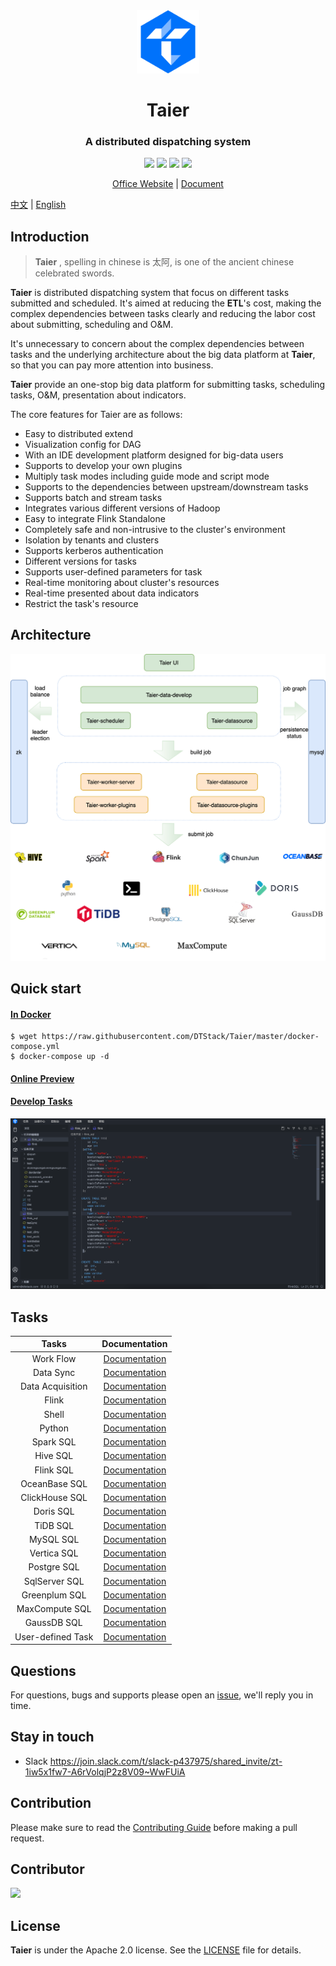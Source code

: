 <div align="center">
         <a href="https://dtstack.github.io/Taier/" target="_blank" rel="noopener noreferrer">
           <img src="website/static/img/logo.svg" width="20%" height="20%" alt="Taier Logo" />
        </a>
 <h1>Taier</h1>
 <h3>A distributed dispatching system</h3>
</div>

<p align="center">
  <img src="https://img.shields.io/github/release/Dtstack/Taier.svg">
  <img src="https://img.shields.io/github/stars/Dtstack/Taier">
  <img src="https://img.shields.io/github/forks/Dtstack/Taier">
  <a href="https://www.apache.org/licenses/LICENSE-2.0.html">
   <img src="https://img.shields.io/badge/license-Apache%202-4EB1BA.svg">
  </a>
  <p align="center">
    <a href="https://dtstack.github.io/Taier/">Office Website</a> |
    <a href="https://dtstack.github.io/Taier/docs/guides/introduction/">Document</a>
  </p>
</p>

[中文](./README_zh-CN.md) | [English](./README.md) 

## Introduction

> **Taier** , spelling in chinese is 太阿, is one of the ancient chinese celebrated swords.

**Taier** is distributed dispatching system that focus on different tasks submitted and scheduled. It's aimed at reducing the **ETL**'s cost, making the complex dependencies between tasks clearly and reducing the labor cost about submitting, scheduling and O&M.

It's unnecessary to concern about the complex dependencies between tasks and the underlying architecture about the big data platform at **Taier**, so that you can pay more attention into business.

**Taier** provide an one-stop big data platform for submitting tasks, scheduling tasks, O&M, presentation about indicators.

The core features for Taier are as follows:


- Easy to distributed extend
- Visualization config for DAG
- With an IDE development platform designed for big-data users
- Supports to develop your own plugins
- Multiply task modes including guide mode and script mode
- Supports to the dependencies between upstream/downstream tasks
- Supports batch and stream tasks
- Integrates various different versions of Hadoop
- Easy to integrate Flink Standalone
- Completely safe and non-intrusive to the cluster's environment
- Isolation by tenants and clusters
- Supports kerberos authentication
- Different versions for tasks
- Supports user-defined parameters for task
- Real-time monitoring about cluster's resources
- Real-time presented about data indicators
- Restrict the task's resource

## Architecture

![architecture](/website/static/img/readme/taier-architecture.png)

## Quick start

#### [In Docker](https://dtstack.github.io/Taier/docs/quickstart/deploy/docker#2-%E4%BD%BF%E7%94%A8docker-compose)

```shell
$ wget https://raw.githubusercontent.com/DTStack/Taier/master/docker-compose.yml
$ docker-compose up -d
```

#### [Online Preview](http://taier.dtstack.cn/)

#### [Develop Tasks](https://dtstack.github.io/Taier/docs/quickstart/start)

![main](/website/static/img/readme/main.png)

## Tasks

|       Tasks       |                                     Documentation                                     |
| :---------------: | :-----------------------------------------------------------------------------------: |
|     Work Flow     |       [Documentation](https://dtstack.github.io/Taier/docs/functions/task/workflow)   |
|     Data Sync     |       [Documentation](https://dtstack.github.io/Taier/docs/functions/task/sync)       |
| Data Acquisition  | [Documentation](https://dtstack.github.io/Taier/docs/functions/task/data-acquisition) |
|       Flink       |      [Documentation](https://dtstack.github.io/Taier/docs/functions/task/flink)       |
|       Shell       |      [Documentation](https://dtstack.github.io/Taier/docs/functions/task/shell)       |
|      Python       |      [Documentation](https://dtstack.github.io/Taier/docs/functions/task/python)      |
|     Spark SQL     |    [Documentation](https://dtstack.github.io/Taier/docs/functions/task/spark-sql)     |
|     Hive SQL      |     [Documentation](https://dtstack.github.io/Taier/docs/functions/task/hive-sql)     |
|     Flink SQL     |    [Documentation](https://dtstack.github.io/Taier/docs/functions/task/flink-sql)     |
|   OceanBase SQL   |  [Documentation](https://dtstack.github.io/Taier/docs/functions/task/oceanbase-sql)   |
|  ClickHouse SQL   |  [Documentation](https://dtstack.github.io/Taier/docs/functions/task/clickhouse-sql)  |
|     Doris SQL     |    [Documentation](https://dtstack.github.io/Taier/docs/functions/task/doris-sql)     |
|      TiDB SQL     |      [Documentation](https://dtstack.github.io/Taier/docs/functions/task/tidb-sql)    |
|      MySQL SQL    |      [Documentation](https://dtstack.github.io/Taier/docs/functions/task/mysql-sql)   |
|      Vertica SQL  |      [Documentation](https://dtstack.github.io/Taier/docs/functions/task/vertica-sql) |
|      Postgre SQL  |      [Documentation](https://dtstack.github.io/Taier/docs/functions/task/postgre-sql) |
|     SqlServer SQL |     [Documentation](https://dtstack.github.io/Taier/docs/functions/task/sqlserver-sql)|
|   Greenplum SQL   |     [Documentation](https://dtstack.github.io/Taier/docs/functions/task/greenplum-sql)|
|   MaxCompute SQL  |    [Documentation](https://dtstack.github.io/Taier/docs/functions/task/maxcompute-sql)|
|     GaussDB SQL   |      [Documentation](https://dtstack.github.io/Taier/docs/functions/task/guassdb-sql) |
| User-defined Task |           [Documentation](https://dtstack.github.io/Taier/docs/expand/task)           |

## Questions

For questions, bugs and supports please open an [issue](https://github.com/DTStack/Taier/issues/new/choose), we'll reply you in time.

## Stay in touch

- Slack https://join.slack.com/t/slack-p437975/shared_invite/zt-1iw5x1fw7-A6rVolqjP2z8V09~WwFUiA

## Contribution

Please make sure to read the [Contributing Guide](https://dtstack.github.io/Taier/docs/contributing) before making a pull request.

## Contributor

<a href="https://github.com/Dtstack/Taier/graphs/contributors">
  <img src="https://contrib.rocks/image?repo=Dtstack/Taier" />
</a>

## License

**Taier** is under the Apache 2.0 license. See the [LICENSE](http://www.apache.org/licenses/LICENSE-2.0) file for
details.
